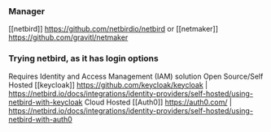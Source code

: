 ### Manager
[[netbird]] https://github.com/netbirdio/netbird
or
[[netmaker]] https://github.com/gravitl/netmaker

### Trying netbird, as it has login options
Requires Identity and Access Management (IAM) solution
Open Source/Self Hosted
[[keycloak]] https://github.com/keycloak/keycloak | https://netbird.io/docs/integrations/identity-providers/self-hosted/using-netbird-with-keycloak
Cloud Hosted
[[Auth0]] https://auth0.com/ | https://netbird.io/docs/integrations/identity-providers/self-hosted/using-netbird-with-auth0 